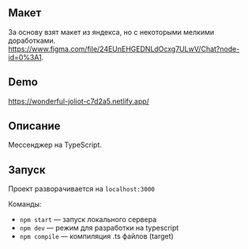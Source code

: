 ## Макет
За основу взят макет из яндекса, но с некоторыми мелкими доработками. 
https://www.figma.com/file/24EUnEHGEDNLdOcxg7ULwV/Chat?node-id=0%3A1.

## Demo
https://wonderful-joliot-c7d2a5.netlify.app/

## Описание

Мессенджер на TypeScript. 

## Запуск

Проект разворачивается на `localhost:3000`

Команды:
- `npm start` — запуск локального сервера
- `npm dev` — режим для разработки на typescript
- `npm compile` — компиляция .ts файлов (target)

